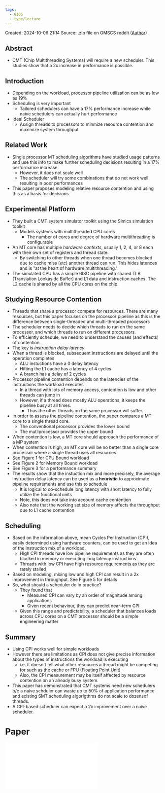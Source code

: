 ```yaml
---
tags:
  - GIOS
  - type/lecture
---
```

Created: 2024-10-06 21:14
Source: .zip file on OMSCS reddit ([Author](https://github.com/wynand1004))
## Abstract
- CMT (Chip Multithreading Systems) will require a new scheduler. This studies show that a 2x increase in performance is possible.
## Introduction
 - Depending on the workload, processor pipeline utilization can be as low as 19%
 - Scheduling is very important
	 - Tailored schedulers can have a 17% performance increase while naive schedulers can actually hurt performance
 - Ideal Scheduler
	 - Assign threads to processors to minmize resource contention and maximize system throughput

## Related Work
 - Single processor MT scheduling algorithms have studied usage patterns and use this info to make further scheduling decisions resulting in a 17% performance increase
	 - However, it does not scale well
	 - The scheduler will try some combinations that do not work well resulting in poor performances
 - This paper proposes modeling relative resource contention and using this as a basis for decisions

## Experimental Platform
 - They built a CMT system simulator toolkit using the Simics simulation toolkit
	 - Models systems with multithreaded CPU cores
		 - The number of cores and degree of hardware multithreading is configurable
 - An MT core has multiple *hardware contexts*, usually 1, 2, 4, or 8 each with their own set of registers and thread state.
	 - By switching to other threads when one thread becomes blocked due to cache miss (etc) another thread can run. This hides latences and is "at the heart of hardware multithreading."
 - The simulated CPU has a simple RISC pipeline with shared TLB (Translation Lookaside Buffer) and L1 data and instruction caches. The L2 cache is shared by all the CPU cores on the chip.

## Studying Resource Contention
 - Threads that share a processor compete for resources. There are many resources, but this paper focuses on the processor pipeline as this is the difference between single-threaded and multi-threaded processors
 - The scheduler needs to decide which threads to run on the same processor, and which threads to run on different processors.
 - To efficiently schedule, we need to understand the causes (and effects) of contention
 - The key is *instruction delay latency*
 - When a thread is blocked, subsequent instructions are delayed until the operation completes
	 - ALU instuctions have a 0 delay latency
	 - Hitting the L1 cache has a latency of 4 cycles
	 - A branch has a delay of 2 cycles
 - Processor pipeline contention depends on the latencies of the instructions the workload executes
	 - In a thread with lots of memory access, contention is low and other threads can jump in
	 - However, if a thread does mostly ALU operations, it keeps the pipeline busy at all times.
		 - Thus the other threads on the same processor will suffer.
 - In order to assess the pipeline contention, the paper compares a MT core to a single thread core.
	 - The conventional processor provides the lower bound
	 - The mutliprocessor provides the upper bound
 - When contention is low, a MT core should approach the performance of a MP system
 - When contention is high, an MT core will be no better than a single core processor where a single thread uses all resources
 - See Figure 1 for CPU Bound workload
 - See Figure 2 for Memory Bound workload
 - See Figure 3 for a performance summary
 - The results show that the instuction mix and more precisely, the average instruction delay latency can be used as a **heuristic** to approximate pipeline requirements and use this to schedule
	 - It is logical to co-schedule long latency with short latency to fully utilize the functional units
	 - Note, this does not take into account cache contention
	 - Also note that the working set size of memory affects the throughput due to L1 cache contention
 
 ## Scheduling
  - Based on the information above, mean Cycles Per Instruction (CPI), easily determined using hardware counters, can be used to get an idea of the instruction mix of a workload. 
	  - High CPI threads have low pipeline requirements as they are often blocked in memory or executing long latency instructions
	  - Threads with low CPI have high resource requirements as they are rarely stalled
  - Based on modeling, mixing low and high CPI can result in a 2x improvement in throughput. See Figure 5 for details
  - So, what should a scheduler do in practice?
	  - They found that
		  - Measured CPI can vary by an order of magnitude among applications
		  - Given recent behaviour, they can predict near-term CPI
	  - Given this range and predictability, a scheduler that balances loads across CPU cores on a CMT processor should be a simple engineering matter

## Summary
 - Using CPI works well for simple workloads
 - However there are limitations as CPI does not give precise information about the types of instructions the workload is executing
	 - i.e. It doesn't tell what other resources a thread might be competing for such as the cache or FPU (Floating Point Unit)
	 - Also, the CPI measurement may be itself affected by resource contention on an already busy system.
 - This paper has demonstrated that CMT systems need new schedulers b/c a naive schduler can waste up to 50% of application performance and existing SMT scheduling algorigthms do not scale to dozensof threads.
 - A CPI-based scheduler can expect a 2x improvement over a naive scheduler.
# Paper

![](P3L1-Chip-Multithreading-Systems-Need-a-New-Operating-System-Scheduler.pdf)




